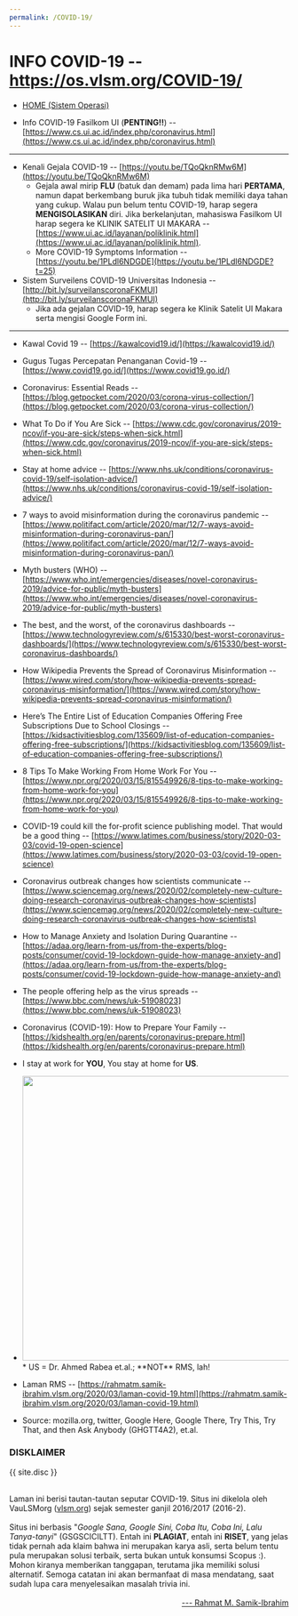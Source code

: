 ```yaml
---
permalink: /COVID-19/
---
```


<h1>INFO COVID-19 -- <a href="https://os.vlsm.org/COVID-19/">https://os.vlsm.org/COVID-19/</a></h1>

* [HOME (Sistem Operasi)](../)

* Info COVID-19 Fasilkom UI (**PENTING!!**) --
  [https://www.cs.ui.ac.id/index.php/coronavirus.html](https://www.cs.ui.ac.id/index.php/coronavirus.html)

<hr>

* Kenali Gejala COVID-19 --
  [https://youtu.be/TQoQknRMw6M](https://youtu.be/TQoQknRMw6M)
  * Gejala awal mirip **FLU** (batuk dan demam) pada lima hari **PERTAMA**, namun dapat berkembang buruk jika 
    tubuh tidak memiliki daya tahan yang cukup. Walau pun belum tentu COVID-19, harap segera **MENGISOLASIKAN**
    diri. Jika berkelanjutan, mahasiswa Fasilkom UI harap segera ke 
    KLINIK SATELIT UI MAKARA --
    [https://www.ui.ac.id/layanan/poliklinik.html](https://www.ui.ac.id/layanan/poliklinik.html).
  * More COVID-19 Symptoms Information --
    [https://youtu.be/1PLdl6NDGDE](https://youtu.be/1PLdl6NDGDE?t=25)
* Sistem Surveilens COVID-19 Universitas Indonesia --
  [http://bit.ly/surveilanscoronaFKMUI](http://bit.ly/surveilanscoronaFKMUI) 
  * Jika ada gejalan COVID-19, harap segera ke Klinik Satelit UI Makara serta mengisi Google Form ini.

<hr>

* Kawal Covid 19 -- 
  [https://kawalcovid19.id/](https://kawalcovid19.id/)

* Gugus Tugas Percepatan Penanganan Covid-19 --
  [https://www.covid19.go.id/](https://www.covid19.go.id/)

* Coronavirus: Essential Reads --
  [https://blog.getpocket.com/2020/03/corona-virus-collection/](https://blog.getpocket.com/2020/03/corona-virus-collection/)

* What To Do if You Are Sick --
  [https://www.cdc.gov/coronavirus/2019-ncov/if-you-are-sick/steps-when-sick.html](https://www.cdc.gov/coronavirus/2019-ncov/if-you-are-sick/steps-when-sick.html)

* Stay at home advice --
  [https://www.nhs.uk/conditions/coronavirus-covid-19/self-isolation-advice/](https://www.nhs.uk/conditions/coronavirus-covid-19/self-isolation-advice/)

* 7 ways to avoid misinformation during the coronavirus pandemic --
  [https://www.politifact.com/article/2020/mar/12/7-ways-avoid-misinformation-during-coronavirus-pan/](https://www.politifact.com/article/2020/mar/12/7-ways-avoid-misinformation-during-coronavirus-pan/)

* Myth busters (WHO) --
  [https://www.who.int/emergencies/diseases/novel-coronavirus-2019/advice-for-public/myth-busters](https://www.who.int/emergencies/diseases/novel-coronavirus-2019/advice-for-public/myth-busters)

* The best, and the worst, of the coronavirus dashboards --
  [https://www.technologyreview.com/s/615330/best-worst-coronavirus-dashboards/](https://www.technologyreview.com/s/615330/best-worst-coronavirus-dashboards/)

* How Wikipedia Prevents the Spread of Coronavirus Misinformation --
  [https://www.wired.com/story/how-wikipedia-prevents-spread-coronavirus-misinformation/](https://www.wired.com/story/how-wikipedia-prevents-spread-coronavirus-misinformation/)

* Here’s The Entire List of Education Companies Offering Free Subscriptions Due to School Closings --
  [https://kidsactivitiesblog.com/135609/list-of-education-companies-offering-free-subscriptions/](https://kidsactivitiesblog.com/135609/list-of-education-companies-offering-free-subscriptions/)

* 8 Tips To Make Working From Home Work For You --
  [https://www.npr.org/2020/03/15/815549926/8-tips-to-make-working-from-home-work-for-you](https://www.npr.org/2020/03/15/815549926/8-tips-to-make-working-from-home-work-for-you)

* COVID-19 could kill the for-profit science publishing model. That would be a good thing --
  [https://www.latimes.com/business/story/2020-03-03/covid-19-open-science](https://www.latimes.com/business/story/2020-03-03/covid-19-open-science)

* Coronavirus outbreak changes how scientists communicate --
  [https://www.sciencemag.org/news/2020/02/completely-new-culture-doing-research-coronavirus-outbreak-changes-how-scientists](https://www.sciencemag.org/news/2020/02/completely-new-culture-doing-research-coronavirus-outbreak-changes-how-scientists)

* How to Manage Anxiety and Isolation During Quarantine  --
  [https://adaa.org/learn-from-us/from-the-experts/blog-posts/consumer/covid-19-lockdown-guide-how-manage-anxiety-and](https://adaa.org/learn-from-us/from-the-experts/blog-posts/consumer/covid-19-lockdown-guide-how-manage-anxiety-and)

* The people offering help as the virus spreads --
  [https://www.bbc.com/news/uk-51908023](https://www.bbc.com/news/uk-51908023)

* Coronavirus (COVID-19): How to Prepare Your Family --
  [https://kidshealth.org/en/parents/coronavirus-prepare.html](https://kidshealth.org/en/parents/coronavirus-prepare.html)

* I stay at work for **YOU**, You stay at home for **US**. 
* <img src="../Demos/ZADMIN/zza-ar.jpg" width="512">
  * US = Dr. Ahmed Rabea et.al.; **NOT** RMS, lah!

* Laman RMS --
  [https://rahmatm.samik-ibrahim.vlsm.org/2020/03/laman-covid-19.html](https://rahmatm.samik-ibrahim.vlsm.org/2020/03/laman-covid-19.html)

* Source: mozilla.org, twitter, Google Here, Google There, Try This, Try That, and then Ask Anybody (GHGTT4A2), et.al.

<h3>DISKLAIMER</h3>

{{ site.disc }}

<br>
Laman ini berisi tautan-tautan seputar COVID-19.
Situs ini dikelola oleh VauLSMorg (<a href="https://vlsm.org/">vlsm.org</a>) 
sejak semester ganjil 2016/2017 (2016-2).<br><br>
Situs ini berbasis 
"<i>Google Sana, Google Sini, Coba Itu, Coba Ini, Lalu Tanya-tanyi</i>" (GSGSCICILTT). 
Entah ini <b>PLAGIAT</b>, entah ini <b>RISET</b>, 
yang jelas tidak pernah ada klaim bahwa ini merupakan karya asli, 
serta belum tentu pula merupakan solusi terbaik, 
serta bukan untuk konsumsi Scopus :).
Mohon kiranya memberikan tanggapan,
terutama jika memiliki solusi alternatif.
Semoga catatan ini akan bermanfaat di masa mendatang,
saat sudah lupa cara menyelesaikan masalah trivia ini.<br><br>
<div style="text-align: right;">
<a href="https://rahmatm.samik-ibrahim.vlsm.org/2020/03/laman-covid-19.html">--- Rahmat M. Samik-Ibrahim</a><br></div>
<br>

